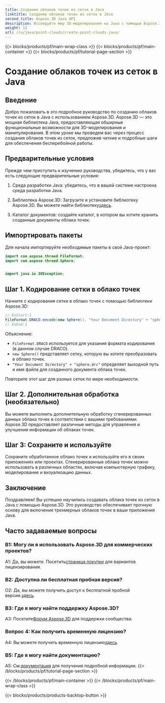 ```yaml
---
title: Создание облаков точек из сеток в Java
linktitle: Создание облаков точек из сеток в Java
second_title: Aspose.3D Java API
description: Исследуйте мир 3D-моделирования на Java с помощью Aspose.3D. Научитесь легко создавать облака точек из сеток.
weight: 12
url: /ru/java/point-clouds/create-point-clouds-java/
---
```


{{< blocks/products/pf/main-wrap-class >}}
{{< blocks/products/pf/main-container >}}
{{< blocks/products/pf/tutorial-page-section >}}

# Создание облаков точек из сеток в Java

## Введение

Добро пожаловать в это подробное руководство по созданию облаков точек из сеток в Java с использованием Aspose.3D. Aspose.3D — это мощная библиотека Java, предоставляющая обширные функциональные возможности для 3D-моделирования и манипулирования. В этом уроке мы проведем вас через процесс создания облаков точек из сеток, предложив четкие и подробные шаги для обеспечения бесперебойной работы.

## Предварительные условия

Прежде чем приступить к изучению руководства, убедитесь, что у вас есть следующие предварительные условия:

1. Среда разработки Java: убедитесь, что в вашей системе настроена среда разработки Java.

2.  Библиотека Aspose.3D: Загрузите и установите библиотеку Aspose.3D. Вы можете найти библиотеку[здесь](https://releases.aspose.com/3d/java/).

3. Каталог документов: создайте каталог, в котором вы хотите хранить созданные документы облака точек.

## Импортировать пакеты

Для начала импортируйте необходимые пакеты в свой Java-проект:

```java
import com.aspose.threed.FileFormat;
import com.aspose.threed.Sphere;


import java.io.IOException;
```

## Шаг 1. Кодирование сетки в облако точек

Начните с кодирования сетки в облако точек с помощью библиотеки Aspose.3D:

```java
// ExStart:1
FileFormat.DRACO.encode(new Sphere(), "Your Document Directory" + "sphere.drc");
// ExEnd:1
```

Объяснение:
- `FileFormat.DRACO` используется для указания формата кодирования (в данном случае DRACO).
- `new Sphere()` представляет сетку, которую вы хотите преобразовать в облако точек.
- `"Your Document Directory" + "sphere.drc"` определяет выходной путь и имя файла для созданного документа облака точек.

Повторите этот шаг для разных сеток по мере необходимости.

## Шаг 2. Дополнительная обработка (необязательно)

Вы можете выполнить дополнительную обработку сгенерированных данных облака точек в соответствии с вашими требованиями. Aspose.3D предоставляет различные методы для управления и улучшения информации об облаках точек.

## Шаг 3: Сохраните и используйте

Сохраните обработанное облако точек и используйте его в своих приложениях или проектах. Сгенерированные облака точек можно использовать в различных областях, включая компьютерную графику, моделирование и визуализацию данных.

## Заключение

Поздравляем! Вы успешно научились создавать облака точек из сеток в Java с помощью Aspose.3D. Это руководство обеспечивает прочную основу для включения трехмерных облаков точек в ваши приложения Java.

## Часто задаваемые вопросы

### В1: Могу ли я использовать Aspose.3D для коммерческих проектов?

 А1: Да, вы можете. Посетить[страница покупки](https://purchase.aspose.com/buy) для вариантов лицензирования.

### В2: Доступна ли бесплатная пробная версия?

 О2: Да, вы можете получить доступ к бесплатной пробной версии.[здесь](https://releases.aspose.com/).

### В3: Где я могу найти поддержку Aspose.3D?

 A3: Посетите[Форум Aspose.3D](https://forum.aspose.com/c/3d/18) для поддержки сообщества.

### Вопрос 4: Как получить временную лицензию?

 A4: Вы можете получить временную лицензию[здесь](https://purchase.aspose.com/temporary-license/).

### В5: Где я могу найти документацию?

 A5: См.[документация](https://reference.aspose.com/3d/java/) для получения подробной информации.
{{< /blocks/products/pf/tutorial-page-section >}}

{{< /blocks/products/pf/main-container >}}
{{< /blocks/products/pf/main-wrap-class >}}

{{< blocks/products/products-backtop-button >}}
